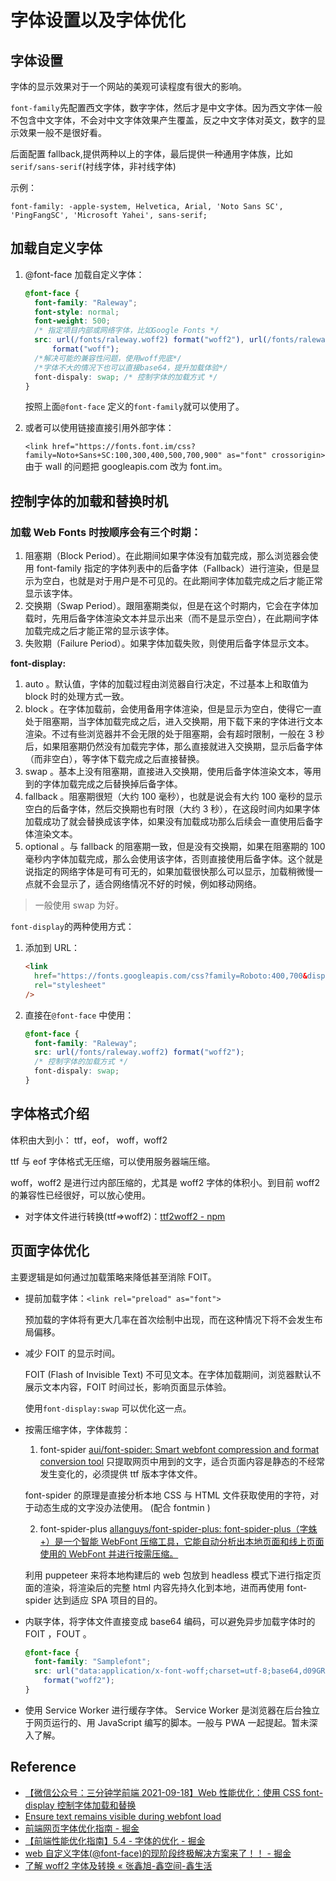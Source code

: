 # 字体设置以及字体优化

## 字体设置

字体的显示效果对于一个网站的美观可读程度有很大的影响。

`font-family`先配置西文字体，数字字体，然后才是中文字体。因为西文字体一般不包含中文字体，不会对中文字体效果产生覆盖，反之中文字体对英文，数字的显示效果一般不是很好看。

后面配置 fallback,提供两种以上的字体，最后提供一种通用字体族，比如 `serif/sans-serif`(衬线字体，非衬线字体)

示例：

`font-family: -apple-system, Helvetica, Arial, 'Noto Sans SC', 'PingFangSC', 'Microsoft Yahei', sans-serif;`

## 加载自定义字体

1. @font-face 加载自定义字体：

   ```css
   @font-face {
     font-family: "Raleway";
     font-style: normal;
     font-weight: 500;
     /* 指定项目内部或网络字体，比如Google Fonts */
     src: url(/fonts/raleway.woff2) format("woff2"), url(/fonts/raleway.woff)
         format("woff");
     /*解决可能的兼容性问题，使用woff兜底*/
     /*字体不大的情况下也可以直接base64，提升加载体验*/
     font-dispaly: swap; /* 控制字体的加载方式 */
   }
   ```

   按照上面`@font-face` 定义的`font-family`就可以使用了。

2. 或者可以使用链接直接引用外部字体：

   `<link href="https://fonts.font.im/css?family=Noto+Sans+SC:100,300,400,500,700,900" as="font" crossorigin>` 由于 wall 的问题把 googleapis.com 改为 font.im。

## 控制字体的加载和替换时机

### 加载 Web Fonts 时按顺序会有三个时期：

1. 阻塞期（Block Period）。在此期间如果字体没有加载完成，那么浏览器会使用 font-family 指定的字体列表中的后备字体（Fallback）进行渲染，但是显示为空白，也就是对于用户是不可见的。在此期间字体加载完成之后才能正常显示该字体。
2. 交换期（Swap Period）。跟阻塞期类似，但是在这个时期内，它会在字体加载时，先用后备字体渲染文本并显示出来（而不是显示空白），在此期间字体加载完成之后才能正常的显示该字体。
3. 失败期（Failure Period）。如果字体加载失败，则使用后备字体显示文本。

**font-display:**

1. auto 。默认值，字体的加载过程由浏览器自行决定，不过基本上和取值为 block 时的处理方式一致。
2. block 。在字体加载前，会使用备用字体渲染，但是显示为空白，使得它一直处于阻塞期，当字体加载完成之后，进入交换期，用下载下来的字体进行文本渲染。不过有些浏览器并不会无限的处于阻塞期，会有超时限制，一般在 3 秒后，如果阻塞期仍然没有加载完字体，那么直接就进入交换期，显示后备字体（而非空白），等字体下载完成之后直接替换。
3. swap 。基本上没有阻塞期，直接进入交换期，使用后备字体渲染文本，等用到的字体加载完成之后替换掉后备字体。
4. fallback 。阻塞期很短（大约 100 毫秒），也就是说会有大约 100 毫秒的显示空白的后备字体，然后交换期也有时限（大约 3 秒），在这段时间内如果字体加载成功了就会替换成该字体，如果没有加载成功那么后续会一直使用后备字体渲染文本。
5. optional 。与 fallback 的阻塞期一致，但是没有交换期，如果在阻塞期的 100 毫秒内字体加载完成，那么会使用该字体，否则直接使用后备字体。这个就是说指定的网络字体是可有可无的，如果加载很快那么可以显示，加载稍微慢一点就不会显示了，适合网络情况不好的时候，例如移动网络。

> 一般使用 swap 为好。

`font-display`的两种使用方式：

1. 添加到 URL：

   ```html
   <link
     href="https://fonts.googleapis.com/css?family=Roboto:400,700&display=swap"
     rel="stylesheet"
   />
   ```

2. 直接在`@font-face` 中使用：

   ```css
   @font-face {
     font-family: "Raleway";
     src: url(/fonts/raleway.woff2) format("woff2");
     /* 控制字体的加载方式 */
     font-dispaly: swap;
   }
   ```

## 字体格式介绍

体积由大到小： ttf，eof， woff，woff2

ttf 与 eof 字体格式无压缩，可以使用服务器端压缩。

woff，woff2 是进行过内部压缩的，尤其是 woff2 字体的体积小。到目前 woff2 的兼容性已经很好，可以放心使用。

- 对字体文件进行转换(ttf=>woff2)：[ttf2woff2 - npm](https://www.npmjs.com/package/ttf2woff2)

## 页面字体优化

主要逻辑是如何通过加载策略来降低甚至消除 FOIT。

- 提前加载字体：`<link rel="preload" as="font">`

  预加载的字体将有更大几率在首次绘制中出现，而在这种情况下将不会发生布局偏移。

- 减少 FOIT 的显示时间。

  FOIT (Flash of Invisible Text) 不可见文本。在字体加载期间，浏览器默认不展示文本内容，FOIT 时间过长，影响页面显示体验。

  使用`font-display:swap` 可以优化这一点。

- 按需压缩字体，字体裁剪：

  1. font-spider [aui/font-spider: Smart webfont compression and format conversion tool](https://github.com/aui/font-spider) 只提取网页中用到的文字，适合页面内容是静态的不经常发生变化的，必须提供 ttf 版本字体文件。

  font-spider 的原理是直接分析本地 CSS 与 HTML 文件获取使用的字符，对于动态生成的文字没办法使用。 (配合 fontmin )

  2. font-spider-plus [allanguys/font-spider-plus: font-spider-plus（字蛛+）是一个智能 WebFont 压缩工具，它能自动分析出本地页面和线上页面使用的 WebFont 并进行按需压缩。](https://github.com/allanguys/font-spider-plus)

  利用 puppeteer 来将本地构建后的 web 包放到 headless 模式下进行指定页面的渲染，将渲染后的完整 html 内容先持久化到本地，进而再使用 font-spider 达到适应 SPA 项目的目的。

- 内联字体，将字体文件直接变成 base64 编码，可以避免异步加载字体时的 FOIT ，FOUT 。
  ```css
  @font-face {
    font-family: "Samplefont";
    src: url("data:application/x-font-woff;charset=utf-8;base64,d09GRgABAAAAAHyoABMAAAAA4XQAAQAAAAAAAAAAAAAAAAAAAAAAAAAAAABG…")
      format("woff2");
  }
  ```
- 使用 Service Worker 进行缓存字体。
  Service Worker 是浏览器在后台独立于网页运行的、用 JavaScript 编写的脚本。一般与 PWA 一起提起。暂未深入了解。

## Reference

- [【微信公众号：三分钟学前端 2021-09-18】Web 性能优化：使用 CSS font-display 控制字体加载和替换](https://mp.weixin.qq.com/s/ceFNHqKCkb-F21mnJx8VIQ)
- [Ensure text remains visible during webfont load](https://web.dev/font-display/)
- [前端网页字体优化指南 - 掘金](https://juejin.cn/post/6984971905069482021#heading-3)
- [【前端性能优化指南】5.4 - 字体的优化 - 掘金](https://juejin.cn/post/6970152547193454623)
- [web 自定义字体(@font-face)的现阶段终极解决方案来了！！ - 掘金](https://juejin.cn/post/7022897665302560782#heading-2)
- [了解 woff2 字体及转换 « 张鑫旭-鑫空间-鑫生活](https://www.zhangxinxu.com/wordpress/2018/07/known-woff2-mime-convert/)
